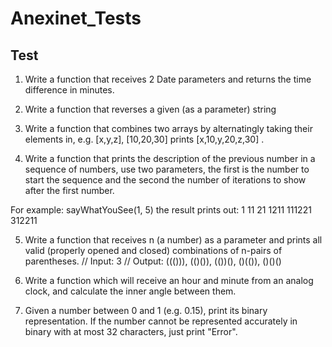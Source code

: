 # Anexinet_Tests

## Test

1. Write a function that receives 2 Date parameters and returns the time
difference in minutes.

2. Write a function that reverses a given (as a parameter) string

3. Write a function that combines two arrays by alternatingly taking their
elements in, e.g. [x,y,z], [10,20,30] prints [x,10,y,20,z,30] .

4. Write a function that prints the description of the previous number in a
sequence of numbers, use two parameters, the first is the number to start the
sequence and the second the number of iterations to show after the first
number.

For example: sayWhatYouSee(1, 5) the result prints out:
1
11
21
1211
111221
312211

5. Write a function that receives n (a number) as a parameter and prints all
valid (properly opened and closed) combinations of n-pairs of parentheses.
// Input: 3
// Output: ((())), (()()), (())(), ()(()), ()()()

6. Write a function which will receive an hour and minute from an analog clock,
and calculate the inner angle between them.

7. Given a number between 0 and 1 (e.g. 0.15), print its binary representation. If
the number cannot be represented accurately in binary with at most 32
characters, just print "Error".
